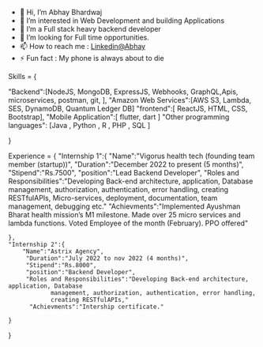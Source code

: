 - 👋 Hi, I’m Abhay Bhardwaj
- 👀 I’m interested in Web Development and building Applications
- 🌱 I’m  a Full stack heavy backend developer 
- 💞️ I’m looking for Full time opportunities.
- 📫 How to reach me : [Linkedin@Abhay](https://www.linkedin.com/in/abhay-bhardwaj-6850881ba/)
- ⚡ Fun fact : My phone is always about to die

Skills = {

"Backend":[NodeJS, MongoDB, ExpressJS, Webhooks, GraphQL,Apis, microservices, postman, git,   ],
"Amazon Web Services":[AWS S3, Lambda, SES, DynamoDB, Quantum Ledger DB]
"frontend":[ ReactJS, HTML, CSS, Bootstrap],
"Mobile Application":[ flutter, dart ]
"Other programming languages": [Java , Python , R , PHP , SQL ]

}

Experience = {
"Internship 1":{
        "Name":"Vigorus health tech (founding team member (startup))",
         "Duration":"December 2022 to present (5 months)",
         "Stipend":"Rs.7500",
         "position":"Lead Backend Developer",
         "Roles and Responsibilities":"Developing Back-end architecture, application, Database
                management, authorization, authentication, error handling,
                creating RESTfulAPIs, Micro-services, deployment, documentation,
                team management, debugging etc."
          "Achievments":"Implemented Ayushman Bharat health mission’s M1 milestone.
                          Made over 25 micro services and lambda functions. 
                          Voted Employee of the month (February).
                          PPO offered"
                       
    },
    "Internship 2":{
        "Name":"Astrix Agency",
         "Duration":"July 2022 to nov 2022 (4 months)",
         "Stipend":"Rs.8000",
         "position":"Backend Developer",
         "Roles and Responsibilities":"Developing Back-end architecture, application, Database
                management, authorization, authentication, error handling,
                creating RESTfulAPIs,"
          "Achievments":"Intership certificate."
                       
    }


}




<!---
Abhay014/Abhay014 is a ✨ special ✨ repository because its `README.md` (this file) appears on your GitHub profile.
You can click the Preview link to take a look at your changes.
--->
